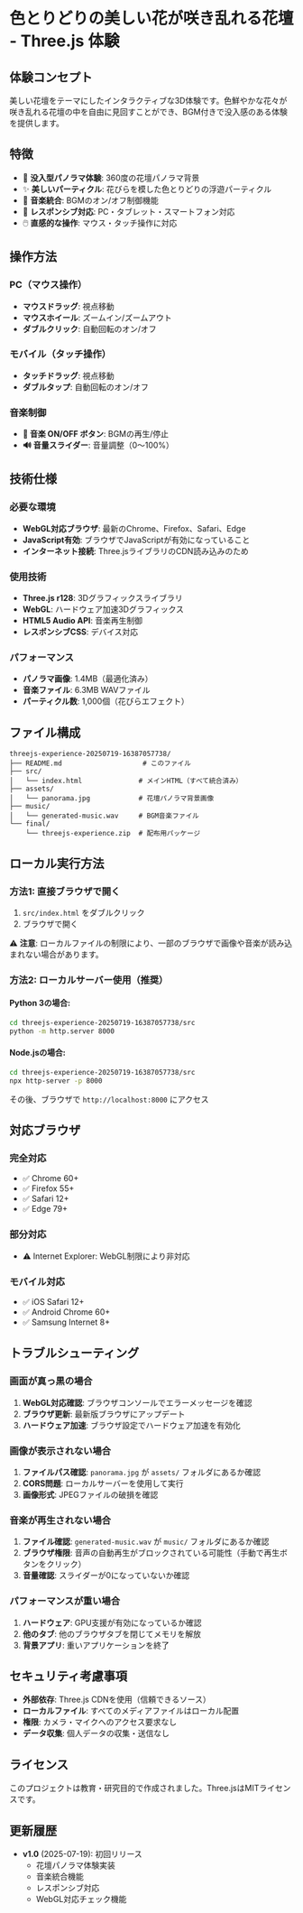 # 色とりどりの美しい花が咲き乱れる花壇 - Three.js 体験

## 体験コンセプト

美しい花壇をテーマにしたインタラクティブな3D体験です。色鮮やかな花々が咲き乱れる花壇の中を自由に見回すことができ、BGM付きで没入感のある体験を提供します。

## 特徴

- 🌸 **没入型パノラマ体験**: 360度の花壇パノラマ背景
- ✨ **美しいパーティクル**: 花びらを模した色とりどりの浮遊パーティクル
- 🎵 **音楽統合**: BGMのオン/オフ制御機能
- 📱 **レスポンシブ対応**: PC・タブレット・スマートフォン対応
- 🖱️ **直感的な操作**: マウス・タッチ操作に対応

## 操作方法

### PC（マウス操作）
- **マウスドラッグ**: 視点移動
- **マウスホイール**: ズームイン/ズームアウト
- **ダブルクリック**: 自動回転のオン/オフ

### モバイル（タッチ操作）
- **タッチドラッグ**: 視点移動
- **ダブルタップ**: 自動回転のオン/オフ

### 音楽制御
- **🎵 音楽 ON/OFF ボタン**: BGMの再生/停止
- **🔊 音量スライダー**: 音量調整（0〜100%）

## 技術仕様

### 必要な環境
- **WebGL対応ブラウザ**: 最新のChrome、Firefox、Safari、Edge
- **JavaScript有効**: ブラウザでJavaScriptが有効になっていること
- **インターネット接続**: Three.jsライブラリのCDN読み込みのため

### 使用技術
- **Three.js r128**: 3Dグラフィックスライブラリ
- **WebGL**: ハードウェア加速3Dグラフィックス
- **HTML5 Audio API**: 音楽再生制御
- **レスポンシブCSS**: デバイス対応

### パフォーマンス
- **パノラマ画像**: 1.4MB（最適化済み）
- **音楽ファイル**: 6.3MB WAVファイル
- **パーティクル数**: 1,000個（花びらエフェクト）

## ファイル構成

```
threejs-experience-20250719-16387057738/
├── README.md                    # このファイル
├── src/
│   └── index.html              # メインHTML（すべて統合済み）
├── assets/
│   └── panorama.jpg            # 花壇パノラマ背景画像
├── music/
│   └── generated-music.wav     # BGM音楽ファイル
└── final/
    └── threejs-experience.zip  # 配布用パッケージ
```

## ローカル実行方法

### 方法1: 直接ブラウザで開く
1. `src/index.html` をダブルクリック
2. ブラウザで開く

⚠️ **注意**: ローカルファイルの制限により、一部のブラウザで画像や音楽が読み込まれない場合があります。

### 方法2: ローカルサーバー使用（推奨）

#### Python 3の場合:
```bash
cd threejs-experience-20250719-16387057738/src
python -m http.server 8000
```

#### Node.jsの場合:
```bash
cd threejs-experience-20250719-16387057738/src
npx http-server -p 8000
```

その後、ブラウザで `http://localhost:8000` にアクセス

## 対応ブラウザ

### 完全対応
- ✅ Chrome 60+
- ✅ Firefox 55+
- ✅ Safari 12+
- ✅ Edge 79+

### 部分対応
- ⚠️ Internet Explorer: WebGL制限により非対応

### モバイル対応
- ✅ iOS Safari 12+
- ✅ Android Chrome 60+
- ✅ Samsung Internet 8+

## トラブルシューティング

### 画面が真っ黒の場合
1. **WebGL対応確認**: ブラウザコンソールでエラーメッセージを確認
2. **ブラウザ更新**: 最新版ブラウザにアップデート
3. **ハードウェア加速**: ブラウザ設定でハードウェア加速を有効化

### 画像が表示されない場合
1. **ファイルパス確認**: `panorama.jpg` が `assets/` フォルダにあるか確認
2. **CORS問題**: ローカルサーバーを使用して実行
3. **画像形式**: JPEGファイルの破損を確認

### 音楽が再生されない場合
1. **ファイル確認**: `generated-music.wav` が `music/` フォルダにあるか確認
2. **ブラウザ権限**: 音声の自動再生がブロックされている可能性（手動で再生ボタンをクリック）
3. **音量確認**: スライダーが0になっていないか確認

### パフォーマンスが重い場合
1. **ハードウェア**: GPU支援が有効になっているか確認
2. **他のタブ**: 他のブラウザタブを閉じてメモリを解放
3. **背景アプリ**: 重いアプリケーションを終了

## セキュリティ考慮事項

- **外部依存**: Three.js CDNを使用（信頼できるソース）
- **ローカルファイル**: すべてのメディアファイルはローカル配置
- **権限**: カメラ・マイクへのアクセス要求なし
- **データ収集**: 個人データの収集・送信なし

## ライセンス

このプロジェクトは教育・研究目的で作成されました。Three.jsはMITライセンスです。

## 更新履歴

- **v1.0** (2025-07-19): 初回リリース
  - 花壇パノラマ体験実装
  - 音楽統合機能
  - レスポンシブ対応
  - WebGL対応チェック機能